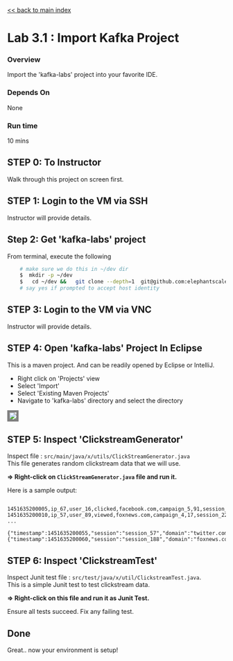 <link rel='stylesheet' href='../assets/css/main.css'/>

[<< back to main index](../README.md)

# Lab 3.1 : Import Kafka Project

### Overview
Import the 'kafka-labs' project into your favorite IDE.

### Depends On
None

### Run time
10 mins

## STEP 0: To Instructor
Walk through this project on screen first.

## STEP 1: Login to the VM via SSH
Instructor will provide details.

## Step 2: Get 'kafka-labs' project
From terminal, execute the following

```bash
    # make sure we do this in ~/dev dir
    $  mkdir -p ~/dev
    $   cd ~/dev &&   git clone --depth=1  git@github.com:elephantscale/kafka-labs.git
    # say yes if prompted to accept host identity
```

## STEP 3: Login to the VM via VNC
Instructor will provide details.

## STEP 4: Open 'kafka-labs' Project In Eclipse
This is a maven project.  And can be readily opened by Eclipse or IntelliJ.

* Right click on 'Projects' view
* Select 'Import'
* Select 'Existing Maven Projects'
* Navigate to 'kafka-labs' directory and select the directory


<img src="../assets/images/3.1a.png" style="border: 5px solid grey ; max-width:100%;" />

<br clear="all"/>

## STEP 5: Inspect 'ClickstreamGenerator'
Inspect file : `src/main/java/x/utils/ClickStreamGenerator.java`  
This file generates random clickstream data that we will use.

**=> Right-click on `ClickStreamGenerator.java`  file and run it.**

Here is a sample output:

```console

1451635200005,ip_67,user_16,clicked,facebook.com,campaign_5,91,session_251
1451635200010,ip_57,user_89,viewed,foxnews.com,campaign_4,17,session_224
...

{"timestamp":1451635200055,"session":"session_57","domain":"twitter.com","cost":24,"user":"user_31","campaign":"campaign_1","ip":"ip_64","action":"blocked"}
{"timestamp":1451635200060,"session":"session_188","domain":"foxnews.com","cost":26,"user":"user_33","campaign":"campaign_4","ip":"ip_99","action":"clicked"}
```



## STEP 6: Inspect 'ClickstreamTest'
Inspect Junit test file : `src/test/java/x/util/ClickstreamTest.java`.   
This is a simple Junit test to test clickstream data.  

**=> Right-click on this file and run it as Junit Test.**  

Ensure all tests succeed.  Fix any failing test.


## Done
Great.. now your environment is setup!
